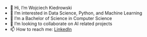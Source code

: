 - 👋 Hi, I’m Wojciech Kiedrowski
- 👀 I’m interested in Data Science, Python, and Machine Learning
- 🌱 I’m a Bachelor of Science in Computer Science
- 💞️ I’m looking to collaborate on AI related projects
- 📫 How to reach me: [LinkedIn]([url](https://www.linkedin.com/in/wojciech-kiedrowski/))
